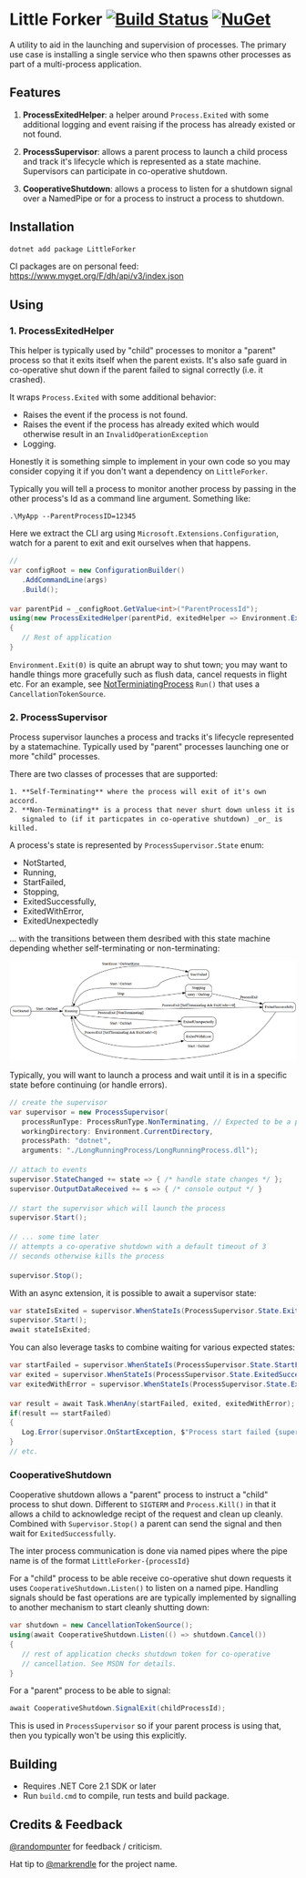 # Little Forker [![Build Status](https://travis-ci.org/damianh/LittleForker.svg?branch=master)](https://travis-ci.org/damianh/LittleForker) [![NuGet](https://img.shields.io/nuget/v/LittleForker.svg)](https://www.nuget.org/packages/LittleForker)

A utility to aid in the launching and supervision of processes. The primary use
case is installing a single service who then spawns other processes as part of a
multi-process application.

## Features

  1. **ProcessExitedHelper**: a helper around `Process.Exited` with some additional
     logging and event raising if the process has already existed or not found.

  2. **ProcessSupervisor**: allows a parent process to launch a child process
     and track it's lifecycle which is represented as a state machine.
     Supervisors can participate in co-operative shutdown.

  3. **CooperativeShutdown**: allows a process to listen for a shutdown signal
     over a NamedPipe or for a process to instruct a process to shutdown.

## Installation

```bash
dotnet add package LittleForker 
```

CI packages are on personal feed: https://www.myget.org/F/dh/api/v3/index.json 

## Using

### 1. ProcessExitedHelper

This helper is typically used by "child" processes to monitor a "parent" process
so that it exits itself when the parent exists. It's also safe guard in
co-operative shut down if the parent failed to signal correctly (i.e. it
crashed).

It wraps `Process.Exited` with some additional behavior:

 - Raises the event if the process is not found.
 - Raises the event if the process has already exited which would otherwise
   result in an `InvalidOperationException`
 - Logging.

Honestly it is something simple to implement in your own code so you may
consider copying it if you don't want a dependency on `LittleForker`.

Typically you will tell a process to monitor another process by passing in the
other process's Id as a command line argument. Something like:

```
.\MyApp --ParentProcessID=12345
```

Here we extract the CLI arg using `Microsoft.Extensions.Configuration`, watch
for a parent to exit and exit ourselves when that happens.

```csharp
// 
var configRoot = new ConfigurationBuilder()
   .AddCommandLine(args)
   .Build();

var parentPid = _configRoot.GetValue<int>("ParentProcessId");
using(new ProcessExitedHelper(parentPid, exitedHelper => Environment.Exit(0)))
{
   // Rest of application
}
```

`Environment.Exit(0)` is quite an abrupt way to shut town; you may want to
handle things more gracefully such as flush data, cancel requests in flight etc.
For an example, see
[NotTerminiatingProcess](src/NonTerminatingProcess/Program.cs) `Run()` that uses
a `CancellationTokenSource`.

### 2. ProcessSupervisor

Process supervisor launches a process and tracks it's lifecycle represented by a
statemachine. Typically used by "parent" processes launching one or more "child"
processes.

There are two classes of processes that are supported:

    1. **Self-Terminating** where the process will exit of it's own accord.
    2. **Non-Terminating** is a process that never shurt down unless it is
       signaled to (if it particpates in co-operative shutdown) _or_ is killed.

A process's state is represented by `ProcessSupervisor.State` enum:

 - NotStarted,
 - Running,
 - StartFailed,
 - Stopping,
 - ExitedSuccessfully,
 - ExitedWithError,
 - ExitedUnexpectedly

... with the transitions between them desribed with this state machine depending
whether self-terminating or non-terminating:

![statemachine](state-machine.png)

Typically, you will want to launch a process and wait until it is in a specific
state before continuing (or handle errors).

```csharp
// create the supervisor
var supervisor = new ProcessSupervisor(
   processRunType: ProcessRunType.NonTerminating, // Expected to be a process that doesn't stop
   workingDirectory: Environment.CurrentDirectory,
   processPath: "dotnet",
   arguments: "./LongRunningProcess/LongRunningProcess.dll");

// attach to events
supervisor.StateChanged += state => { /* handle state changes */ };
supervisor.OutputDataReceived += s => { /* console output */ }

// start the supervisor which will launch the process
supervisor.Start();

// ... some time later
// attempts a co-operative shutdown with a default timeout of 3 
// seconds otherwise kills the process

supervisor.Stop(); 
```

With an async extension, it is possible to await a supervisor state:

```csharp
var stateIsExited = supervisor.WhenStateIs(ProcessSupervisor.State.ExitedSuccessfully);
supervisor.Start();
await stateIsExited;
```

You can also leverage tasks to combine waiting for various expected states:

```csharp
var startFailed = supervisor.WhenStateIs(ProcessSupervisor.State.StartFailed);
var exited = supervisor.WhenStateIs(ProcessSupervisor.State.ExitedSuccessfully);
var exitedWithError = supervisor.WhenStateIs(ProcessSupervisor.State.ExitedWithError);

var result = await Task.WhenAny(startFailed, exited, exitedWithError);
if(result == startFailed)
{
   Log.Error(supervisor.OnStartException, $"Process start failed {supervisor.OnStartException.Message}")
}
// etc.
```

### CooperativeShutdown

Cooperative shutdown allows a "parent" process to instruct a "child" process to
shut down. Different to `SIGTERM` and `Process.Kill()` in that it allows a child
to acknowledge recipt of the request and clean up cleanly. Combined with 
`Supervisor.Stop()` a parent can send the signal and then wait for `ExitedSuccessfully`.

The inter process communication is done via named pipes where the pipe name is
of the format `LittleForker-{processId}`

For a "child" process to be able receive co-operative shut down requests it uses 
`CooperativeShutdown.Listen()` to listen on a named pipe. Handling signals should 
be fast operations are are typically implemented by signalling to another mechanism
to start cleanly shutting down:

```csharp
var shutdown = new CancellationTokenSource();
using(await CooperativeShutdown.Listen(() => shutdown.Cancel())
{
   // rest of application checks shutdown token for co-operative
   // cancellation. See MSDN for details.
}
```

For a "parent" process to be able to signal:

```csharp
await CooperativeShutdown.SignalExit(childProcessId);
```

This is used in `ProcessSupervisor` so if your parent process is using that, then you 
typically won't be using this explicitly.

## Building

- Requires .NET Core 2.1 SDK or later
- Run `build.cmd` to compile, run tests and build package.

## Credits & Feedback

[@randompunter](https://twitter.com/randompunter) for feedback / criticism. 

Hat tip to [@markrendle](https://twitter.com/markrendle) for the project name.